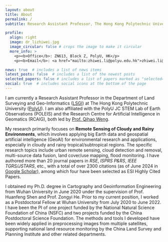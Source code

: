```yaml
---
layout: about
title: About
permalink: /
subtitle: Research Assistant Professor, The Hong Kong Polytechnic University

profile:
  align: right
  image: dr_lizhiwei.jpg
  image_circular: false # crops the image to make it circular
  more_info: >
    <p><b>Office</b>: ZN613, Block Z, PolyU, HK</p>
    <p><b>Email</b>: <a href="mailto:zhiwei.li@polyu.edu.hk">zhiwei.li@polyu.edu.hk</a></p>

news: true  # includes a list of news items
latest_posts: false  # includes a list of the newest posts
selected_papers: false # includes a list of papers marked as "selected={true}"
social: true  # includes social icons at the bottom of the page
---
```



I am currently a Research Assistant Professor in the Department of Land Surveying and Geo-Informatics (<a href='https://www.polyu.edu.hk/lsgi/'>LSGI</a>) at The Hong Kong Polytechnic University (<a href='https://www.polyu.edu.hk/'>PolyU</a>). I am also affiliated with the PolyU JC STEM Lab of Earth Observations (POLEIS) and the Research Centre for Artificial Intelligence in Geomatics (RCAIG), both led by [Prof. Qihao Weng](https://qihaoweng.net/).

My research primarily focuses on **Remote Sensing of Cloudy and Rainy Environments**, which involves applying big Earth data and geospatial artificial intelligence (GeoAI) for environmental research and applications, especially in cloudy and rainy tropical/subtropical regions. The specific research topics include urban remote sensing, cloud detection and removal, multi-source data fusion, land cover/use mapping, flood monitoring. I have authored more than 20 journal papers in *RSE*, *ISPRS P&RS*, *IEEE TGRS/JSTARS*, etc., with a total of over 2300 citations (as of June 2024 in <a href='https://scholar.google.com/citations?user=SlXpfWMAAAAJ&hl=en'>Google Scholar</a>), among which four have been selected as ESI Highly Cited Papers.

I obtained my Ph.D. degree in Cartography and Geoinformation Engineering from Wuhan University in June 2020 under the supervision of Prof. Huanfeng Shen and Prof. Zongyi He. Prior to my current position, I worked as a Postdoctoral Fellow at Wuhan University from July 2020 to June 2022. I have been the PI of one project funded by the National Natural Science Foundation of China (NSFC) and two projects funded by the China Postdoctoral Science Foundation. The methods and tools I developed have been widely applied in preprocessing images from multiple satellites, supporting national land resource monitoring by the China Land Survey and Planning Institute and other related departments.


<div id="revolverMaps">
    <script type="text/javascript" src="//rf.revolvermaps.com/0/0/9.js?i=5955mvwzj0a&amp;t=Live%20Stats." async="async"></script>
</div>
